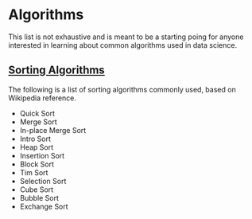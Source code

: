 # Algorithms

This list is not exhaustive and is meant to be a starting poing for anyone interested in learning about common algorithms used in data science.

## [Sorting Algorithms](https://en.wikipedia.org/wiki/Sorting_algorithm)

The following is a list of sorting algorithms commonly used, based on Wikipedia reference.

* Quick Sort
* Merge Sort
* In-place Merge Sort
* Intro Sort
* Heap Sort
* Insertion Sort
* Block Sort
* Tim Sort
* Selection Sort
* Cube Sort
* Bubble Sort
* Exchange Sort
